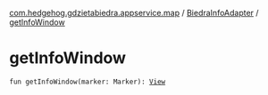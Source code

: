 [com.hedgehog.gdzietabiedra.appservice.map](../index.md) / [BiedraInfoAdapter](index.md) / [getInfoWindow](./get-info-window.md)

# getInfoWindow

`fun getInfoWindow(marker: Marker): `[`View`](https://developer.android.com/reference/android/view/View.html)